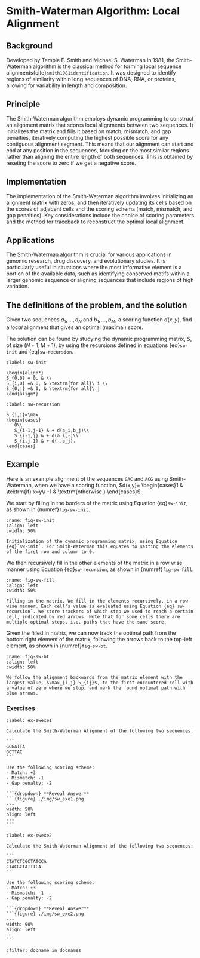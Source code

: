 
# Smith-Waterman Algorithm: Local Alignment

## Background

Developed by Temple F. Smith and Michael S. Waterman in 1981, the Smith-Waterman algorithm is the classical method for forming local sequence alignments{cite}`smith1981identification`. It was designed to identify regions of similarity within long sequences of DNA, RNA, or proteins, allowing for variability in length and composition.

## Principle

The Smith-Waterman algorithm employs dynamic programming to construct an alignment matrix that scores local alignments between two sequences. It initializes the matrix and fills it based on match, mismatch, and gap penalties, iteratively computing the highest possible score for any contiguous alignment segment. This means that our alignment can start and end at any position in the sequences, focusing on the most similar regions rather than aligning the entire length of both sequences. This is obtained by reseting the score to zero if we get a negative score.

## Implementation

The implementation of the Smith-Waterman algorithm involves initializing an alignment matrix with zeros, and then iteratively updating its cells based on the scores of adjacent cells and the scoring schema (match, mismatch, and gap penalties). Key considerations include the choice of scoring parameters and the method for traceback to reconstruct the optimal local alignment.

## Applications

The Smith-Waterman algorithm is crucial for various applications in genomic research, drug discovery, and evolutionary studies. It is particularly useful in situations where the most informative element is a portion of the available data, such as identifying conserved motifs within a larger genomic sequence or aligning sequences that include regions of high variation.

## The definitions of the problem, and the solution

Given two sequences $a_1,\ldots,a_N$ and $b_1,\ldots,b_M$, a scoring function $d(x,y)$, find a *local* alignment that gives an optimal (maximal) score.

The solution can be found by studying the dynamic programming matrix, $S$, of size $(N+1,M+1)$, by using the recursions defined in equations {eq}`sw-init` and {eq}`sw-recursion`.

```{math}
:label: sw-init

\begin{align*}
S_{0,0} = 0, & \\
S_{i,0} =& 0, & \textrm{for all}\ i \\
S_{0,j} =& 0, & \textrm{for all}\ j 
\end{align*}
```

```{math}
:label: sw-recursion

S_{i,j}=\max
\begin{cases}
   0\\
   S_{i-1,j-1} & + d(a_i,b_j)\\
   S_{i-1,j} & + d(a_i,-)\\
   S_{i,j-1} & + d(-,b_j).
\end{cases}
```

## Example

Here is an example alignment of the sequences `GAC` and `ACG` using Smith-Waterman, when we have a scoring function,
$d(x,y)= \begin{cases}1 & \textrm{if} x=y\\ -1 & \textrm{otherwise } \end{cases}$.

We start by filling in the borders of the matrix using Equation {eq}`sw-init`, as shown in {numref}`fig-sw-init`.

```{figure} ./img/sw_short_init.png
:name: fig-sw-init
:align: left
:width: 50%

Initialization of the dynamic programming matrix, using Equation {eq}`sw-init`. For Smith-Waterman this equates to setting the elements of the first row and column to 0.
```

We then recursively fill in the other elements of the matrix in a row wise manner using Equation {eq}`sw-recursion`, as shown in {numref}`fig-sw-fill`.

```{figure} ./img/sw_short_fill.png
:name: fig-sw-fill
:align: left
:width: 50%

Filling in the matrix. We fill in the elements recursively, in a row-wise manner. Each cell's value is evaluated using Equation {eq}`sw-recursion`. We store trackers of which step we used to reach a certain cell, indicated by red arrows. Note that for some cells there are multiple optimal steps, i.e. paths that have the same score.
```

Given the filled in matrix, we can now track the optimal path from the bottom right element of the matrix, following the arrows back to the top-left element, as shown in {numref}`fig-sw-bt`.

```{figure} ./img/sw_short_bt.png
:name: fig-sw-bt
:align: left
:width: 50%

We follow the alignment backwards from the matrix element with the largest value, $\max_{i,j} S_{ij}$, to the first encountered cell with a value of zero where we stop, and mark the found optimal path with blue arrows.
```

### Exercises 

````{exercise} Smith-Waterman Alignment 1
:label: ex-swexe1

Calculate the Smith-Waterman Alignment of the following two sequences:

```
GCGATTA   
GCTTAC
```

Use the following scoring scheme:
- Match: +3
- Mismatch: -1
- Gap penalty: -2

```{dropdown} **Reveal Answer**
```{figure} ./img/sw_exe1.png
---
width: 50%
align: left
---
```
````

````{exercise} Smith-Waterman Alignment 2
:label: ex-swexe2

Calculate the Smith-Waterman Alignment of the following two sequences:

```
CTATCTCGCTATCCA   
CTACGCTATTTCA
```

Use the following scoring scheme:
- Match: +3
- Mismatch: -1
- Gap penalty: -2

```{dropdown} **Reveal Answer**
```{figure} ./img/sw_exe2.png
---
width: 90%
align: left
---
```
````


```{bibliography}
:filter: docname in docnames
```
